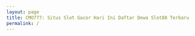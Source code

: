 ```yaml
---
layout: page
title: CMO777: Situs Slot Gacor Hari Ini Daftar Dewa Slot88 Terbaru
permalink: /
---
```


